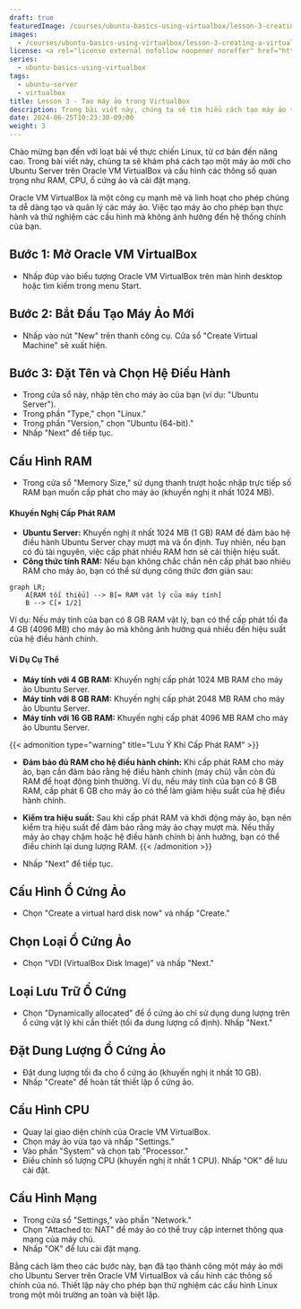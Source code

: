 ```yaml
---
draft: true
featuredImage: /courses/ubuntu-basics-using-virtualbox/lesson-3-creating-a-virtual-machine-in-virtualbox.webp
images:
  - /courses/ubuntu-basics-using-virtualbox/lesson-3-creating-a-virtual-machine-in-virtualbox.webp
license: <a rel="license external nofollow noopener noreffer" href="https://creativecommons.org/licenses/by-nc/4.0/" target="_blank">CC BY-NC 4.0</a>
series:
  - ubuntu-basics-using-virtualbox
tags:
  - ubuntu-server
  - virtualbox
title: Lesson 3 - Tao máy ảo trong VirtualBox
description: Trong bài viết này, chúng ta sẽ tìm hiểu cách tạo máy ảo trong Oracle VM VirtualBox để cài đặt hệ điều hành Ubuntu Server.
date: 2024-06-25T10:23:30-09:00
weight: 3
---
```


Chào mừng bạn đến với loạt bài về thực chiến Linux, từ cơ bản đến nâng cao. Trong bài viết này, chúng ta sẽ khám phá cách tạo một máy ảo mới cho Ubuntu Server trên Oracle VM VirtualBox và cấu hình các thông số quan trọng như RAM, CPU, ổ cứng ảo và cài đặt mạng.

Oracle VM VirtualBox là một công cụ mạnh mẽ và linh hoạt cho phép chúng ta dễ dàng tạo và quản lý các máy ảo. Việc tạo máy ảo cho phép bạn thực hành và thử nghiệm các cấu hình mà không ảnh hưởng đến hệ thống chính của bạn.

## Bước 1: Mở Oracle VM VirtualBox

- Nhấp đúp vào biểu tượng Oracle VM VirtualBox trên màn hình desktop hoặc tìm kiếm trong menu Start.

## Bước 2: Bắt Đầu Tạo Máy Ảo Mới

- Nhấp vào nút "New" trên thanh công cụ. Cửa sổ "Create Virtual Machine" sẽ xuất hiện.

## Bước 3: Đặt Tên và Chọn Hệ Điều Hành

- Trong cửa sổ này, nhập tên cho máy ảo của bạn (ví dụ: "Ubuntu Server").
- Trong phần "Type," chọn "Linux."
- Trong phần "Version," chọn "Ubuntu (64-bit)."
- Nhấp "Next" để tiếp tục.

## Cấu Hình RAM

- Trong cửa sổ "Memory Size," sử dụng thanh trượt hoặc nhập trực tiếp số RAM bạn muốn cấp phát cho máy ảo (khuyến nghị ít nhất 1024 MB).



#### Khuyến Nghị Cấp Phát RAM

- **Ubuntu Server:** Khuyến nghị ít nhất 1024 MB (1 GB) RAM để đảm bảo hệ điều hành Ubuntu Server chạy mượt mà và ổn định. Tuy nhiên, nếu bạn có đủ tài nguyên, việc cấp phát nhiều RAM hơn sẽ cải thiện hiệu suất.
- **Công thức tính RAM:** Nếu bạn không chắc chắn nên cấp phát bao nhiêu RAM cho máy ảo, bạn có thể sử dụng công thức đơn giản sau:

```mermaid
graph LR;
    A[RAM tối thiểu] --> B[= RAM vật lý của máy tính]
    B --> C[× 1/2]
```
  Ví dụ: Nếu máy tính của bạn có 8 GB RAM vật lý, bạn có thể cấp phát tối đa 4 GB (4096 MB) cho máy ảo mà không ảnh hưởng quá nhiều đến hiệu suất của hệ điều hành chính.

#### Ví Dụ Cụ Thể

- **Máy tính với 4 GB RAM:** Khuyến nghị cấp phát 1024 MB RAM cho máy ảo Ubuntu Server.
- **Máy tính với 8 GB RAM:** Khuyến nghị cấp phát 2048 MB RAM cho máy ảo Ubuntu Server.
- **Máy tính với 16 GB RAM:** Khuyến nghị cấp phát 4096 MB RAM cho máy ảo Ubuntu Server.


{{< admonition type="warning" title="Lưu Ý Khi Cấp Phát RAM" >}}


- **Đảm bảo đủ RAM cho hệ điều hành chính:** Khi cấp phát RAM cho máy ảo, bạn cần đảm bảo rằng hệ điều hành chính (máy chủ) vẫn còn đủ RAM để hoạt động bình thường. Ví dụ, nếu máy tính của bạn có 8 GB RAM, cấp phát 6 GB cho máy ảo có thể làm giảm hiệu suất của hệ điều hành chính.
- **Kiểm tra hiệu suất:** Sau khi cấp phát RAM và khởi động máy ảo, bạn nên kiểm tra hiệu suất để đảm bảo rằng máy ảo chạy mượt mà. Nếu thấy máy ảo chạy chậm hoặc hệ điều hành chính bị ảnh hưởng, bạn có thể điều chỉnh lại dung lượng RAM.
{{< /admonition >}}


- Nhấp "Next" để tiếp tục.

## Cấu Hình Ổ Cứng Ảo

- Chọn "Create a virtual hard disk now" và nhấp "Create."

## Chọn Loại Ổ Cứng Ảo

- Chọn "VDI (VirtualBox Disk Image)" và nhấp "Next."

## Loại Lưu Trữ Ổ Cứng

- Chọn "Dynamically allocated" để ổ cứng ảo chỉ sử dụng dung lượng trên ổ cứng vật lý khi cần thiết (tối đa dung lượng cố định). Nhấp "Next."

## Đặt Dung Lượng Ổ Cứng Ảo

- Đặt dung lượng tối đa cho ổ cứng ảo (khuyến nghị ít nhất 10 GB).
- Nhấp "Create" để hoàn tất thiết lập ổ cứng ảo.

## Cấu Hình CPU

- Quay lại giao diện chính của Oracle VM VirtualBox.
- Chọn máy ảo vừa tạo và nhấp "Settings."
- Vào phần "System" và chọn tab "Processor."
- Điều chỉnh số lượng CPU (khuyến nghị ít nhất 1 CPU). Nhấp "OK" để lưu cài đặt.

## Cấu Hình Mạng

- Trong cửa sổ "Settings," vào phần "Network."
- Chọn "Attached to: NAT" để máy ảo có thể truy cập internet thông qua mạng của máy chủ.
- Nhấp "OK" để lưu cài đặt mạng.

Bằng cách làm theo các bước này, bạn đã tạo thành công một máy ảo mới cho Ubuntu Server trên Oracle VM VirtualBox và cấu hình các thông số chính của nó. Thiết lập này cho phép bạn thử nghiệm các cấu hình Linux trong một môi trường an toàn và biệt lập.